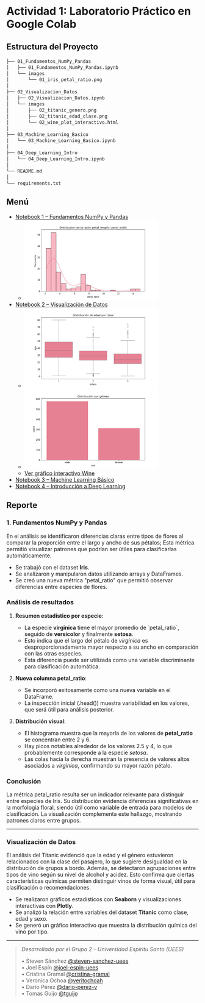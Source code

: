 # Actividad 1: Laboratorio Práctico en Google Colab

## Estructura del Proyecto

```
├── 01_Fundamentos_NumPy_Pandas
│   ├── 01_Fundamentos_NumPy_Pandas.ipynb
│   └── images
│       └── 01_iris_petal_ratio.png
│
├── 02_Visualizacion_Datos
│   ├── 02_Visualizacion_Datos.ipynb
│   └── images
│       ├── 02_titanic_genero.png
│       ├── 02_titanic_edad_clase.png
│       └── 02_wine_plot_interactivo.html
│
├── 03_Machine_Learning_Basico
│   └── 03_Machine_Learning_Basico.ipynb
│
├── 04_Deep_Learning_Intro
│   └── 04_Deep_Learning_Intro.ipynb
│
└── README.md
│
└── requirements.txt
```

## Menú

- [Notebook 1 – Fundamentos NumPy y Pandas](./01_Fundamentos_NumPy_Pandas/01_Fundamentos_NumPy_Pandas.ipynb)
  - <img src="./01_Fundamentos_NumPy_Pandas/images/01_iris_petal_ratio.png" alt="01_iris_petal_ratio" width="350"/>
- [Notebook 2 – Visualización de Datos](./02_Visualizacion_Datos/02_Visualizacion_Datos.ipynb)
  - <img src="./02_Visualizacion_Datos/images/02_titanic_edad_clase.png" alt="02_titanic_edad_clase.png" width="350"/>
  - <img src="./02_Visualizacion_Datos/images/02_titanic_genero.png" alt="02_titanic_genero.png" width="350"/>
  - [Ver gráfico interactivo Wine](https://steven-sanchez-uees.github.io/UEES-IA-Semana1-Grupo2/02_Visualizacion_Datos/images/02_wine_plot_interactivo.html)
- [Notebook 3 – Machine Learning Básico](./03_Machine_Learning_Basico/03_Machine_Learning_Basico.ipynb)
- [Notebook 4 – Introducción a Deep Learning](./04_Deep_Learning_Intro/04_Deep_Learning_Intro.ipynb)

## Reporte

### 1. Fundamentos NumPy y Pandas
En el análisis se identificaron diferencias claras entre tipos de flores al comparar la proporción entre el largo y ancho de sus pétalos; Esta métrica permitió visualizar patrones que podrían ser útiles para clasificarlas automáticamente.

- Se trabajó con el dataset **Iris**.
- Se analizaron y manipularon datos utilizando arrays y DataFrames.
- Se creó una nueva métrica "petal_ratio" que permitió observar diferencias entre especies de flores.

### Análisis de resultados

1. **Resumen estadístico por especie**:
   - La especie **virginica** tiene el mayor promedio de ´petal_ratio´, seguido de **versicolor** y finalmente **setosa**.
   - Esto indica que el largo del pétalo de *virginica* es desproporcionadamente mayor respecto a su ancho en comparación con las otras especies.
   - Esta diferencia puede ser utilizada como una variable discriminante para clasificación automática.

2. **Nueva columna petal_ratio**:
   - Se incorporó exitosamente como una nueva variable en el DataFrame.
   - La inspección inicial (.head()) muestra variabilidad en los valores, que será útil para análisis posterior.

3. **Distribución visual**:
   - El histograma muestra que la mayoría de los valores de **petal_ratio** se concentran entre 2 y 6.
   - Hay picos notables alrededor de los valores 2.5 y 4, lo que probablemente corresponde a la especie *setosa*.
   - Las colas hacia la derecha muestran la presencia de valores altos asociados a *virginica*, confirmando su mayor razón pétalo.


### Conclusión

La métrica petal_ratio resulta ser un indicador relevante para distinguir entre especies de Iris. Su distribución evidencia diferencias significativas en la morfología floral, siendo útil como variable de entrada para modelos de clasificación. La visualización complementa este hallazgo, mostrando patrones claros entre grupos.

---


### Visualización de Datos
El análisis del Titanic evidenció que la edad y el género estuvieron relacionados con la clase del pasajero, lo que sugiere desigualdad en la distribución de grupos a bordo.
Además, se detectaron agrupaciones entre tipos de vino según su nivel de alcohol y acidez. Esto confirma que ciertas características químicas permiten distinguir vinos de forma visual, útil para clasificación o recomendaciones.

- Se realizaron gráficos estadísticos con **Seaborn** y visualizaciones interactivas con **Plotly**.
- Se analizó la relación entre variables del dataset **Titanic** como clase, edad y sexo.
- Se generó un gráfico interactivo que muestra la distribución química del vino por tipo.

---
> *Desarrollado por el Grupo 2 – Universidad Espíritu Santo (UEES)*
> 
> • Steven Sánchez [@steven-sanchez-uees](https://github.com/steven-sanchez-uees)<br>
> • Joel Espín [@joel-espin-uees](https://github.com/joel-espin-uees)<br>
> • Cristina Gramal [@cristina-gramal](https://github.com/cristina-gramal)<br>
> • Veronica Ochoa [@veritochoah](https://github.com/veritochoah)<br>
> • Darío Pérez [@dario-perez-v](https://github.com/dario-perez-v)<br>
> • Tomas Guijo [@tguijo](https://github.com/tguijo)<br>


